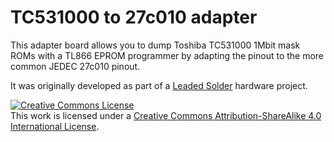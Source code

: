 # TC531000 to 27c010 adapter
This adapter board allows you to dump Toshiba TC531000 1Mbit mask ROMs with a TL866 EPROM programmer by adapting the pinout to the more common JEDEC 27c010 pinout.

It was originally developed as part of a [Leaded Solder](https://www.leadedsolder.com) hardware project.

<a rel="license" href="http://creativecommons.org/licenses/by-sa/4.0/"><img alt="Creative Commons License" style="border-width:0" src="https://i.creativecommons.org/l/by-sa/4.0/88x31.png" /></a><br />This work is licensed under a <a rel="license" href="http://creativecommons.org/licenses/by-sa/4.0/">Creative Commons Attribution-ShareAlike 4.0 International License</a>.
